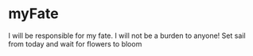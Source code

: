 # myFate
I will be responsible for my fate. I will not be a burden to anyone!
Set sail from today and wait for flowers to bloom
